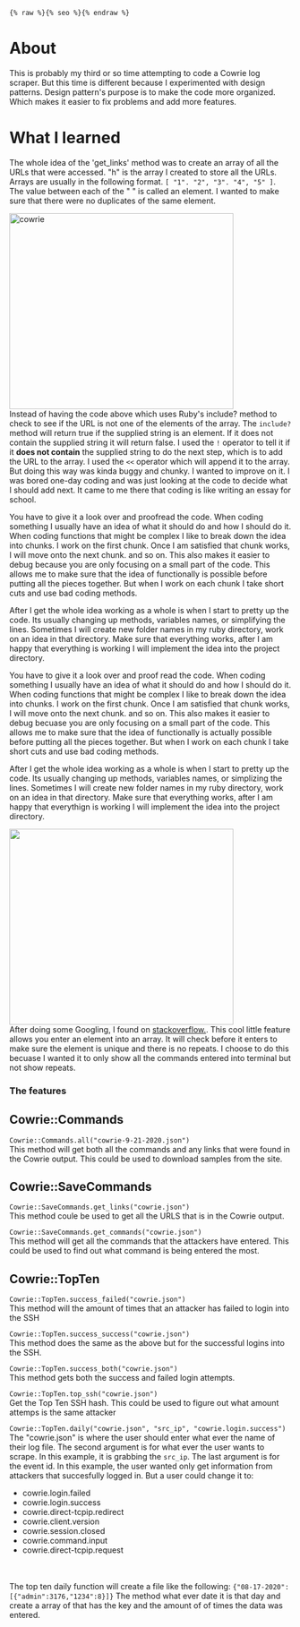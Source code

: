 ```{% raw %}{% seo %}{% endraw %}```
# About
This is probably my third or so time attempting to code a Cowrie log scraper. But this time is different because I experimented with design patterns. Design pattern's purpose is to make the code more organized. Which makes it easier to fix problems and add more features.


# What I learned
The whole idea of the 'get_links' method was to create an array of all the URLs that were accessed. "h" is the array I created to store all the URLs. Arrays are usually in the following format. ```[ "1". "2", "3". "4", "5" ]```. The value between each of the " " is called an element. I wanted to make sure that there were no duplicates of the same element.


<img src="https://i.imgur.com/cC6BbkJ.png" alt="cowrie" width="400" height="350"><br>
Instead of having the code above which uses Ruby's include? method to check to see if the URL is not one of the elements of the array. The ```include?```  method will return true if the supplied string is an element. If it does not contain the supplied string it will return false. I used the ```!``` operator to tell it if it <b>does not contain</b> the supplied string to do the next step, which is to add the URL to the array. I used the ```<<``` operator which will append it to the array. But doing this way was kinda buggy and chunky. I wanted to improve on it. I was bored one-day coding and was just looking at the code to decide what I should add next. It came to me there that coding is like writing an essay for school.


You have to give it a look over and proofread the code. When coding something I usually have an idea of what it should do and how I should do it. When coding functions that might be complex I like to break down the idea into chunks. I work on the first chunk. Once I am satisfied that chunk works, I will move onto the next chunk. and so on. This also makes it easier to debug because you are only focusing on a small part of the code. This allows me to make sure that the idea of functionally is possible before putting all the pieces together. But when I work on each chunk I take short cuts and use bad coding methods.


After I get the whole idea working as a whole is when I start to pretty up the code. Its usually changing up methods, variables names, or simplifying the lines. Sometimes I will create new folder names in my ruby directory, work on an idea in that directory. Make sure that everything works, after I am happy that everything is working I will implement the idea into the project directory.


You have to give it a look over and proof read the code. When coding something I usually have an idea of what it should do and how I should do it. When coding functions that might be complex I like to break down the idea into chunks.  I work on the first chunk.
Once I am satisfied  that chunk works, I will move onto the next chunk. and so on. This also makes it easier to debug becuase you are only focusing on a small part of the code. This allows me to make sure that the idea of functionally is actually possible before putting all the pieces together.  But when I work on each chunk I take short cuts and use bad coding methods.<br>

After I get the whole idea working as a whole is when I start to pretty up the code. Its usually changing up methods, variables names, or simplizing the lines.  Sometimes I will create new folder names in my ruby directory, work on an idea in that directory. Make sure that everything works, after I am happy that everythign is working I will implement the idea into the project directory. <br>

<img src="https://i.imgur.com/L3lAL1v.png" width="400" height="350"><br>
After doing some Googling, I found on <a href="https://stackoverflow.com/questions/14004325/add-element-to-an-array-if-its-not-there-already">stackoverflow.</a>. This cool little feature allows you enter an element into an array. It will check before it enters to make sure the element is unique and there is no repeats. I choose to do this becuase I wanted it to only show all the commands entered into terminal but not show repeats. 


### The features

## Cowrie::Commands
```Cowrie::Commands.all("cowrie-9-21-2020.json")```<br>
This method will get both all the commands and any links that were found in the Cowrie output. This could be used to download samples from the site.


## Cowrie::SaveCommands
```Cowrie::SaveCommands.get_links("cowrie.json") ```<br>
This method coule be used to get all the URLS that is in the Cowrie output.

```Cowrie::SaveCommands.get_commands("cowrie.json")```<br>
This method will get all the commands that the attackers have entered. This could be used to find out what command is being entered the most. 

## Cowrie::TopTen
```Cowrie::TopTen.success_failed("cowrie.json")```<br>
This method will the amount of times that an attacker has failed to login into the SSH 

```Cowrie::TopTen.success_success("cowrie.json")```<br>
This method does the same as the above but for the successful logins into the SSH.

```Cowrie::TopTen.success_both("cowrie.json")```<br>
This method gets both the success and failed login attempts.

```Cowrie::TopTen.top_ssh("cowrie.json")```<br>
Get the Top Ten SSH hash. This could be used to figure out what amount attemps is the same attacker

```Cowrie::TopTen.daily("cowrie.json", "src_ip", "cowrie.login.success")```<br>
The "cowrie.json" is where the user should enter what ever the name of their log file. The second argument is for what ever the user wants to scrape. In this example, it is grabbing the ```src_ip```. The last argument is for the event id. In this example, the user wanted only get information from attackers that succesfully logged in. But a user could change it to:
- cowrie.login.failed
- cowrie.login.success
- cowrie.direct-tcpip.redirect
- cowrie.client.version
- cowrie.session.closed
- cowrie.command.input
- cowrie.direct-tcpip.request



<br><br>
The top ten daily function will create a file like the following:
``` {"08-17-2020":[{"admin":3176,"1234":8}]} ```
The method what ever date it is that day and create a array of that has the key and the amount of of times the data was entered. 


